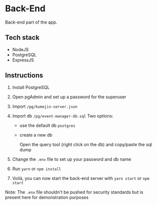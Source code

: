 # Back-End

Back-end part of the app.

## Tech stack

- NodeJS
- PostgreSQL
- ExpressJS

## Instructions

1. Install PostgreSQL
2. Open pgAdmin and set up a password for the superuser
3. Import `/pg/kumojin-server.json`
4. Import db `/pg/event-manager-db.sql`
   Two options:

   - use the default db `postgres`
   - create a new db

     Open the query tool (right click on the db) and copy/paste the sql dump

5. Change the `.env` file to set up your password and db name
6. Run `yarn` or `npm install`
7. Voilà, you can now start the back-end server with `yarn start` or `npm start`

Note: The `.env` file shouldn't be pushed for security standards but is present here for demonstration purposes
